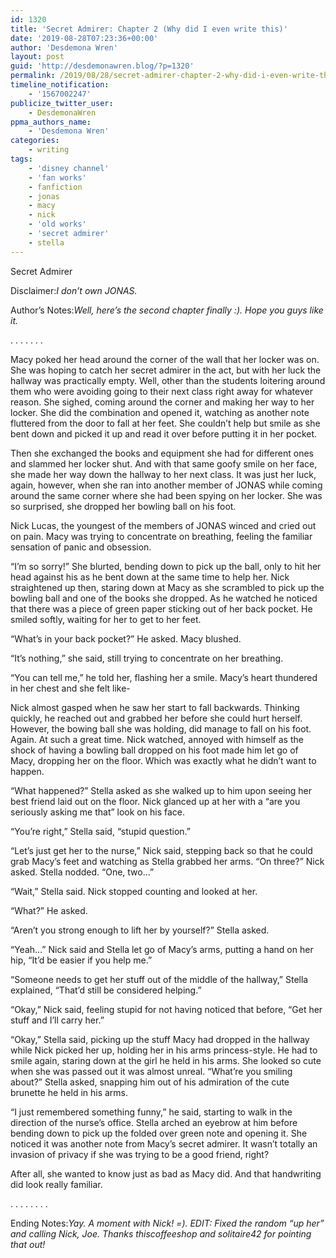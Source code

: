 ```yaml
---
id: 1320
title: 'Secret Admirer: Chapter 2 (Why did I even write this)'
date: '2019-08-28T07:23:36+00:00'
author: 'Desdemona Wren'
layout: post
guid: 'http://desdemonawren.blog/?p=1320'
permalink: /2019/08/28/secret-admirer-chapter-2-why-did-i-even-write-this/
timeline_notification:
    - '1567002247'
publicize_twitter_user:
    - DesdemonaWren
ppma_authors_name:
    - 'Desdemona Wren'
categories:
    - writing
tags:
    - 'disney channel'
    - 'fan works'
    - fanfiction
    - jonas
    - macy
    - nick
    - 'old works'
    - 'secret admirer'
    - stella
---
```


Secret Admirer

Disclaimer:*I don’t own JONAS.*

Author’s Notes:*Well, here’s the second chapter finally :). Hope you guys like it.*

. . . . . . .

Macy poked her head around the corner of the wall that her locker was on. She was hoping to catch her secret admirer in the act, but with her luck the hallway was practically empty. Well, other than the students loitering around them who were avoiding going to their next class right away for whatever reason. She sighed, coming around the corner and making her way to her locker. She did the combination and opened it, watching as another note fluttered from the door to fall at her feet. She couldn’t help but smile as she bent down and picked it up and read it over before putting it in her pocket.

Then she exchanged the books and equipment she had for different ones and slammed her locker shut. And with that same goofy smile on her face, she made her way down the hallway to her next class. It was just her luck, again, however, when she ran into another member of JONAS while coming around the same corner where she had been spying on her locker. She was so surprised, she dropped her bowling ball on his foot.

Nick Lucas, the youngest of the members of JONAS winced and cried out on pain. Macy was trying to concentrate on breathing, feeling the familiar sensation of panic and obsession.

“I’m so sorry!” She blurted, bending down to pick up the ball, only to hit her head against his as he bent down at the same time to help her. Nick straightened up then, staring down at Macy as she scrambled to pick up the bowling ball and one of the books she dropped. As he watched he noticed that there was a piece of green paper sticking out of her back pocket. He smiled softly, waiting for her to get to her feet.

“What’s in your back pocket?” He asked. Macy blushed.

“It’s nothing,” she said, still trying to concentrate on her breathing.

“You can tell me,” he told her, flashing her a smile. Macy’s heart thundered in her chest and she felt like-

Nick almost gasped when he saw her start to fall backwards. Thinking quickly, he reached out and grabbed her before she could hurt herself. However, the bowing ball she was holding, did manage to fall on his foot. Again. At such a great time. Nick watched, annoyed with himself as the shock of having a bowling ball dropped on his foot made him let go of Macy, dropping her on the floor. Which was exactly what he didn’t want to happen.

“What happened?” Stella asked as she walked up to him upon seeing her best friend laid out on the floor. Nick glanced up at her with a “are you seriously asking me that” look on his face.

“You’re right,” Stella said, “stupid question.”

“Let’s just get her to the nurse,” Nick said, stepping back so that he could grab Macy’s feet and watching as Stella grabbed her arms. “On three?” Nick asked. Stella nodded. “One, two…”

“Wait,” Stella said. Nick stopped counting and looked at her.

“What?” He asked.

“Aren’t you strong enough to lift her by yourself?” Stella asked.

“Yeah…” Nick said and Stella let go of Macy’s arms, putting a hand on her hip, “It’d be easier if you help me.”

“Someone needs to get her stuff out of the middle of the hallway,” Stella explained, “That’d still be considered helping.”

“Okay,” Nick said, feeling stupid for not having noticed that before, “Get her stuff and I’ll carry her.”

“Okay,” Stella said, picking up the stuff Macy had dropped in the hallway while Nick picked her up, holding her in his arms princess-style. He had to smile again, staring down at the girl he held in his arms. She looked so cute when she was passed out it was almost unreal. “What’re you smiling about?” Stella asked, snapping him out of his admiration of the cute brunette he held in his arms.

“I just remembered something funny,” he said, starting to walk in the direction of the nurse’s office. Stella arched an eyebrow at him before bending down to pick up the folded over green note and opening it. She noticed it was another note from Macy’s secret admirer. It wasn’t totally an invasion of privacy if she was trying to be a good friend, right?

After all, she wanted to know just as bad as Macy did. And that handwriting did look really familiar.

. . . . . . . .

Ending Notes:*Yay. A moment with Nick! =). EDIT: Fixed the random “up her” and calling Nick, Joe. Thanks thiscoffeeshop and solitaire42 for pointing that out!*